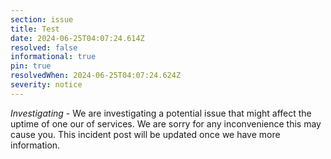 ```yaml
---
section: issue
title: Test
date: 2024-06-25T04:07:24.614Z
resolved: false
informational: true
pin: true
resolvedWhen: 2024-06-25T04:07:24.624Z
severity: notice
---
```

*Investigating* - We are investigating a potential issue that might affect the uptime of one our of services. We are sorry for any inconvenience this may cause you. This incident post will be updated once we have more information.